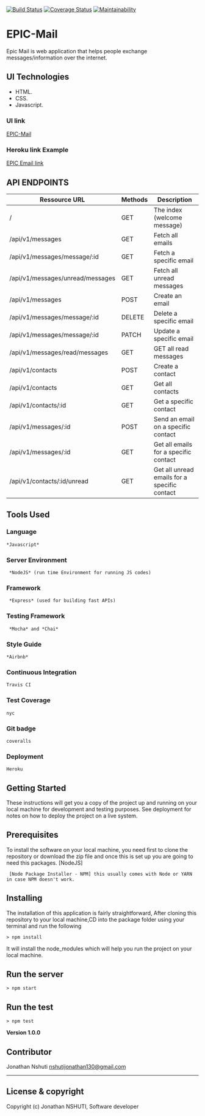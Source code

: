 
[![Build Status](https://travis-ci.org/nshutijonathan/EPIC-Mail.svg?branch=develop)](https://travis-ci.org/nshutijonathan/EPIC-Mail)
[![Coverage Status](https://coveralls.io/repos/github/nshutijonathan/EPIC-Mail/badge.svg?branch=ch-set-server-%23164463160)](https://coveralls.io/github/nshutijonathan/EPIC-Mail?branch=ch-set-server-%23164463160)
[![Maintainability](https://api.codeclimate.com/v1/badges/7b5bdedbfe7dded4e8fe/maintainability)](https://codeclimate.com/github/nshutijonathan/EPIC-Mail/maintainability)

# EPIC-Mail
Epic Mail is web application  that helps people exchange messages/information over the internet.

## UI Technologies
* HTML.
* CSS.
* Javascript.


### UI link
 [EPIC-Mail](https://nshutijonathan.github.io/EPIC-Mail/ui/html/)

### Heroku link Example

[EPIC Email link](https://epic-mail-one.herokuapp.com)

## API ENDPOINTS

| Ressource URL | Methods  | Description  |
| ------- | --- | --- |
| / | GET | The index (welcome message) |
| /api/v1/messages | GET | Fetch all emails |
| /api/v1/messages/message/:id | GET | Fetch a specific email |
| /api/v1/messages/unread/messages | GET | Fetch all unread messages |
| /api/v1/messages | POST | Create an email |
| /api/v1/messages/message/:id | DELETE | Delete a specific email |
| /api/v1/messages/message/:id | PATCH | Update a specific email |
| /api/v1/messages/read/messages | GET | GET all read messages |
| /api/v1/contacts | POST | Create a contact |
| /api/v1/contacts | GET | Get all contacts |
| /api/v1/contacts/:id | GET | Get a specific contact |
| /api/v1/messages/:id | POST | Send an email on a specific contact |
| /api/v1/messages/:id | GET | Get all emails for a specific contact |
| /api/v1/contacts/:id/unread | GET | Get all unread emails for a specific contact |
 
## Tools Used

### Language
```
*Javascript*
```
### Server Environment
```
 *NodeJS* (run time Environment for running JS codes)
 ```
### Framework
```
 *Express* (used for building fast APIs)
 ```
### Testing Framework
```
 *Mocha* and *Chai*
 ```
### Style Guide
```
*Airbnb*
```
### Continuous Integration
```
Travis CI
```
### Test Coverage
```
nyc
```
### Git badge
```
coveralls
```
### Deployment
```
Heroku
```
## Getting Started
These instructions will get you a copy of the project up and running on your local machine for development and testing purposes. See deployment for notes on how to deploy the project on a live system.

## Prerequisites
To install the software on your local machine, you need first to clone the repository or download the zip file and once this is set up you are going to need this packages. [NodeJS]

```
 [Node Package Installer - NPM] this usually comes with Node or YARN in case NPM doesn't work.
```

## Installing
The installation of this application is fairly straightforward, After cloning this repository to your local machine,CD into the package folder using your terminal and run the following

```
> npm install
```

It will install the node_modules which will help you run the project on your local machine.

## Run the server
```
> npm start
```
## Run the test
```
> npm test
```


**Version 1.0.0**

## Contributor
Jonathan Nshuti <nshutijonathan130@gmail.com>

---

## License & copyright
Copyright (c) Jonathan NSHUTI, Software developer 
 
